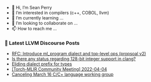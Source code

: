 - 👋 Hi, I’m Sean Perry
- 👀 I’m interested in compilers (c++, COBOL, llvm)
- 🌱 I’m currently learning ...
- 💞️ I’m looking to collaborate on ...
- 📫 How to reach me ...

<!---
s66perry/s66perry is a ✨ special ✨ repository because its `README.md` (this file) appears on your GitHub profile.
You can click the Preview link to take a look at your changes.
--->
### 📕 Latest LLVM Discourse Posts

<!-- DISCOURSE-LLVM:START -->
- [RFC: Introduce ml_program dialect and top-level ops &lpar;propsoal v2&rpar;](https://discourse.llvm.org/t/rfc-introduce-ml-program-dialect-and-top-level-ops-propsoal-v2/60907/14)
- [Is there any status regarding 128-bit integer support in clang?](https://discourse.llvm.org/t/is-there-any-status-regarding-128-bit-integer-support-in-clang/59889/13)
- [Eliding dialect prefix for types](https://discourse.llvm.org/t/eliding-dialect-prefix-for-types/4694/11)
- [[Torch-MLIR Community Meeting] 2022-04-04](https://discourse.llvm.org/t/torch-mlir-community-meeting-2022-04-04/60978/1)
- [Canceling March 16 C/C+ language working group](https://discourse.llvm.org/t/canceling-march-16-c-c-language-working-group/60977/1)
<!-- DISCOURSE-LLVM:END -->
